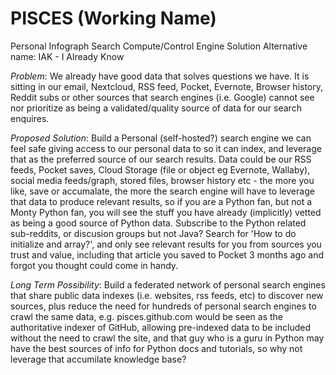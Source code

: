 # PISCES (Working Name)
Personal Infograph Search Compute/Control Engine Solution
Alternative name: IAK - I Already Know

*Problem*: We already have good data that solves questions we have. It is sitting in our email, Nextcloud, RSS feed, Pocket, Evernote, Browser history, Reddit subs or other sources that search engines (i.e. Google) cannot see nor prioritize as being a validated/quality source of data for our search enquires.

*Proposed Solution*: Build a Personal (self-hosted?) search engine we can feel safe giving access to our personal data to so it can index, and leverage that as the preferred source of our search results. Data could be our RSS feeds, Pocket saves, Cloud Storage (file or object eg Evernote, Wallaby), social media feeds/graph, stored files, browser history etc - the more you like, save or accumalate, the more the search engine will have to leverage that data to produce relevant results, so if you are a Python fan, but not a Monty Python fan, you will see the stuff you have already (implicitly) vetted as being a good source of Python data. Subscribe to the Python related sub-reddits, or discusion groups but not Java? Search for 'How to do initialize and array?', and only see relevant results for you from sources you trust and value, including that article you saved to Pocket 3 months ago and forgot you thought could come in handy.

*Long Term Possibility*: Build a federated network of personal search engines that share public data indexes (i.e. websites, rss feeds, etc) to discover new sources, plus reduce the need for hundreds of personal search engines to crawl the same data, e.g. pisces.github.com would be seen as the authoritative indexer of GitHub, allowing pre-indexed data to be included without the need to crawl the site, and that guy who is a guru in Python may have the best sources of info for Python docs and tutorials, so why not leverage that accumilate knowledge base?

